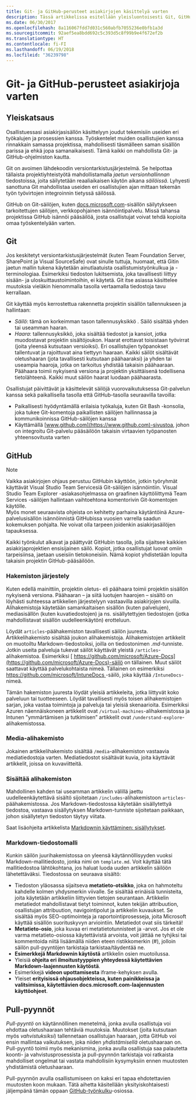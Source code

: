 ```yaml
---
title: Git- ja GitHub-perusteet asiakirjojen käsittelyä varten
description: Tässä artikkelissa esitellään yleisluontoisesti Git, GitHub-säilö, sen sisällön järjestämistapa ja docs.microsoft.com-sivustossa käytetyt nimeämiskäytännöt.
ms.date: 06/30/2017
ms.openlocfilehash: 8a116067fdd7d031c560abfb7055236e0bfb1a3d
ms.sourcegitcommit: 92aef5ea8bdd692c5c393d5c8f99b9e4f672ef2b
ms.translationtype: HT
ms.contentlocale: fi-FI
ms.lasthandoff: 06/19/2018
ms.locfileid: "36239798"
---
```

# <a name="git-and-github-essentials-for-docs"></a>Git- ja GitHub-perusteet asiakirjoja varten

## <a name="overview"></a>Yleiskatsaus

Osallistuessasi asiakirjasisällön käsittelyyn joudut tekemisiin useiden eri työkalujen ja prosessien kanssa. Työskentelet muiden osallistujien kanssa rinnakkain samassa projektissa, mahdollisesti täsmälleen saman sisällön parissa ja ehkä jopa samanaikaisesti. Tämä kaikki on mahdollista Git- ja GitHub-ohjelmiston kautta.

Git on avoimen lähdekoodin versiontarkistusjärjestelmä. Se helpottaa tällaista projektiyhteistyötä mahdollistamalla *jaetun versionhallinnan* tiedostoissa, joita säilytetään reaaliaikaisen käytön aikana *säilöissä*. Lyhyesti sanottuna Git mahdollistaa useiden eri osallistujien ajan mittaan tekemän työn työvirtojen integroinnin tietyssä säilössä.

GitHub on Git-säilöjen, kuten [docs.microsoft.com](https://docs.microsoft.com)-sisällön säilytykseen tarkoitettujen säilöjen, verkkopohjainen isännöintipalvelu. Missä tahansa projektissa GitHub isännöi pääsäilöä, josta osallistujat voivat tehdä kopioita omaa työskentelyään varten.

## <a name="git"></a>Git

Jos keskitetyt versiontarkistusjärjestelmät (kuten Team Foundation Server, SharePoint ja Visual SourceSafe) ovat sinulle tuttuja, huomaat, että Gitin jaetun mallin tukena käytetään ainutlaatuista osallistumistyönkulkua ja -terminologiaa. Esimerkiksi tiedoston lukitsemista, joka tavallisesti liittyy sisään- ja uloskuittaustoimintoihin, ei käytetä. Git itse asiassa käsittelee muutoksia vieläkin hienommalla tasolla vertaamalla tiedostoja tavu kerrallaan.

Git käyttää myös kerrostettua rakennetta projektin sisällön tallennukseen ja hallintaan:

- *Säilö*: tämä on korkeimman tason tallennusyksikkö *.* Säilö sisältää yhden tai useamman haaran.
- *Haara*: tallennusyksikkö, joka sisältää tiedostot ja kansiot, jotka muodostavat projektin sisältöjoukon. Haarat erottavat toisistaan työvirrat (joita yleensä kutsutaan versioiksi). Eri osallistujien työpanokset tallentuvat ja rajoittuvat aina tiettyyn haaraan. Kaikki säilöt sisältävät oletushaaran (jota tavallisesti kutsutaan päähaaraksi) ja yhden tai useampia haaroja, jotka on tarkoitus yhdistää takaisin päähaaraan. Päähaara toimii nykyisenä versiona ja projektin yksittäisenä todellisena tietolähteenä. Kaikki muut säilön haarat luodaan päähaarasta.

Osallistujat päivittävät ja käsittelevät säilöjä vuorovaikutuksessa Git-palvelun kanssa sekä paikallisella tasolla että GitHub-tasolla seuraavilla tavoilla:

- Paikallisesti hyödyntämällä erilaisia työkaluja, kuten Git Bash -konsolia, joka tukee Git-komentoja paikallisten säilöjen hallinnassa ja kommunikoinnissa GitHub-säilöjen kanssa
- Käyttämällä [www.github.com](https://www.github.com)-sivustoa, johon on integroitu Git-palvelu pääsäilöön takaisin virtaavien työpanosten yhteensovitusta varten

## <a name="github"></a>GitHub

> [!NOTE]
> Vaikka asiakirjojen ohjaus perustuu GitHubin käyttöön, jotkin työryhmät käyttävät Visual Studio Team Servicesiä Git-säilöjen isännöintiin. Visual Studio Team Explorer -asiakasohjelmassa on graafinen käyttöliittymä Team Services -säilöjen hallintaan vaihtoehtona komentorivin Git-komentojen käytölle.
> </br>
> Myös monet seuraavista ohjeista on kehitetty parhaina käytäntöinä Azure-palvelusisällön isännöinnistä GitHubissa vuosien varrella saadun kokemuksen pohjalta. Ne voivat olla tarpeen joidenkin asiakirjasäilöjen tapauksessa.

Kaikki työnkulut alkavat ja päättyvät GitHubin tasolla, jolla sijaitsee kaikkien asiakirjaprojektien ensisijainen säilö. Kopiot, jotka osallistujat luovat omiin tarpeisiinsa, jaetaan useisiin tietokoneisiin. Nämä kopiot yhdistetään lopulta takaisin projektin GitHub-pääsäilöön.

### <a name="directory-organization"></a>Hakemiston järjestely

Kuten edellä mainittiin, projektin oletus- eli päähaara toimii projektin sisällön nykyisenä versiona. Päähaaran – ja siitä luotujen haarojen – sisältö on löyhästi suhteessa artikkelien järjestelyyn vastaavilla asiakirjojen sivuilla. Alihakemistoja käytetään samankaltaisen sisällön (kuten palvelujen), mediasisällön (kuten kuvatiedostojen) ja ns. sisällytettyjen tiedostojen (jotka mahdollistavat sisällön uudelleenkäytön) erotteluun.

Löydät `articles`-päähakemiston tavallisesti säilön juuresta. Artikkelihakemisto sisältää joukon alihakemistoja. Alihakemistojen artikkelit on muotoiltu Markdown-tiedostoiksi, joilla on tiedostonimen *.md*-tunniste. Jotkin useita palveluja tukevat säilöt käyttävät yleistä `/articles`-alihakemistoa. Esimerkiksi [ https://github.com/microsoft/Azure-Docs](https://github.com/microsoft/Azure-Docs)-säilö on tällainen. Muut säilöt saattavat käyttää palvelukohtaista nimeä. Tällainen on esimerkiksi [ https://github.com/microsoft/IntuneDocs ](https://github.com/microsoft/IntuneDocs)-säilö, joka käyttää `/IntuneDocs`-nimeä.

Tämän hakemiston juuresta löydät yleisiä artikkeleita, jotka liittyvät koko palveluun tai tuotteeseen. Löydät tavallisesti myös toisen alihakemistojen sarjan, joka vastaa toimintoja ja palveluja tai yleisiä skenaarioita. Esimerkiksi Azuren näennäiskoneen artikkelit ovat `/virtual-machines`-alihakemistossa ja Intunen ”ymmärtämisen ja tutkimisen” artikkelit ovat `/understand-explore`-alihakemistossa.

### <a name="media-subdirectory"></a>Media-alihakemisto

Jokainen artikkelihakemisto sisältää `/media`-alihakemiston vastaavia mediatiedostoja varten. Mediatiedostot sisältävät kuvia, joita käyttävät artikkelit, joissa on kuvaviitteitä.

### <a name="includes-subdirectory"></a>Sisältää alihakemiston

Mahdollinen kahden tai useamman artikkelin välillä jaettu uudelleenkäytettävä sisältö sijoitetaan `/includes`-alihakemistoon `articles`-päähakemistossa. Jos Markdown-tiedostossa käytetään sisällytettyä tiedostoa, vastaava sisällytyksen Markdown-tunniste sijoitetaan paikkaan, johon sisällytetyn tiedoston täytyy viitata.

Saat lisäohjeita artikkelista [Markdownin käyttäminen: sisällytykset](how-to-write-use-markdown.md#includes).

### <a name="markdown-file-template"></a>Markdown-tiedostomalli

Kunkin säilön juurihakemistossa on yleensä käytännöllisyyden vuoksi Markdown-mallitiedosto, jonka nimi on `template.md`. Voit käyttää tätä mallitiedostoa lähtökohtana, jos haluat luoda uuden artikkelin säilöön lähetettäväksi. Tiedostossa on seuraava sisältö:

- Tiedoston yläosassa sijaitseva **metatieto-otsikko**, joka on hahmoteltu kahdelle kolmen yhdysmerkin viivalle. Se sisältää erinäisiä tunnisteita, joita käytetään artikkeliin liittyvien tietojen seurantaan. Artikkelin metatiedot mahdollistavat tietyt toiminnot, kuten tekijän attribuution, osallistujan attribuution, navigointipolut ja artikkelin kuvaukset. Se sisältää myös SEO-optimointeja ja raportointiprosesseja, joita Microsoft käyttää sisällön suorituskyvyn arviointiin. Metatiedot ovat siis tärkeitä!
- **Metatieto-osio**, joka kuvaa eri metatietotunnisteet ja -arvot. Jos et ole varma metatieto-osiossa käytettävistä arvoista, voit jättää ne tyhjiksi tai kommentoida niitä lisäämällä niiden eteen ristikkomerkin (#), jolloin säilön pull-pyyntöjen tarkistaja tarkistaa/täydentää ne.
- **Esimerkkejä Markdownin käytöstä** artikkelin osien muotoilussa.
- Yleisiä **ohjeita eri ilmoitustyyppien yhteydessä käytettävien Markdown-laajennusten käytöstä**.
- Esimerkkejä **videon upottamisesta** iframe-kehyksen avulla.
- Yleiset **erityisissä ohjausobjekteissa, kuten painikkeissa ja valitsimissa, käytettävien docs.microsoft.com-laajennusten käyttöohjeet**.

## <a name="pull-requests"></a>Pull-pyynnöt

*Pull-pyyntö* on käytännöllinen menetelmä, jonka avulla osallistuja voi ehdottaa oletushaaraan tehtäviä muutoksia. Muutokset (joita kutsutaan myös *vahvistuksiksi*) tallennetaan osallistujan haaraan, jotta GitHub voi ensin mallintaa vaikutuksen, joka niiden *yhdistämisellä* oletushaaraan on. Pull-pyyntö toimii myös mekanismina, jonka avulla osallistuja saa palautetta koonti- ja vahvistusprosessista ja pull-pyynnön tarkistaja voi ratkaista mahdolliset ongelmat tai vastata mahdollisiin kysymyksiin ennen muutosten yhdistämistä oletushaaraan.

Pull-pyynnön avulla osallistumiseen on kaksi eri tapaa ehdotettavien muutosten koon mukaan. Tätä aihetta käsitellään yksityiskohtaisesti jäljempänä tämän oppaan [GitHub-työnkulku](how-to-write-workflows-major.md)-osiossa.

<!---- Reference links for Docs landing pages, associated GitHub repositories, and related Forums matrix. ------------------>
<!---- PLEASE INSERT URLS IN ASCENDING SORT ORDER, AND REMOVE LOCALE SEGMENT FROM URLS (that is, en-us) FOR LOCALIZED FORUMS! -->
<!---- NOTE: these links are saved for future use in another/new article; no longer used above in this article --->
[Visual-Studio-Page]:(https://docs.microsoft.com/en-us/visualstudio/index)
[Visual-Studio-Repo-Internal]:(https://github.com/Microsoft/vsdocs)
[Visual-Studio-Repo-External]:(https://github.com/Microsoft/visualstudio-docs)
[Visual-Studio-SO]: (https://stackoverflow.com/search?q=Visual+Studio+2017)
[Dotnet-Page]: https://docs.microsoft.com/dotnet
[Dotnet-Core-Page]: https://docs.microsoft.com/dotnet/articles/welcome
[Dotnet-Core-Repo]: https://github.com/dotnet/docs
[EM-ATA-Land]: https://docs.microsoft.com/advanced-threat-analytics/
[EM-ATA-Repo]: https://github.com/Microsoft/ATADocs
[EM-AzureAD-Land]: https://docs.microsoft.com/active-directory/
[EM-AzureAD-Repo]: https://github.com/Azure/azure-content/tree/master/articles/active-directory/
[EM-AzureRMS-Land]: https://docs.microsoft.com/rights-management/
[EM-AzureRMS-Repo]: https://github.com/Microsoft/Azure-RMSDocs
[EM-Intune-Land]: https://docs.microsoft.com/intune/
[EM-Intune-Repo]: https://github.com/microsoft/intuneDocs
[EM-Land-Page]: https://docs.microsoft.com/enterprise-mobility/
[EM-Land-Repo]: https://github.com/Microsoft/EMDocs/
[EM-MFA-Land]: https://docs.microsoft.com/multi-factor-authentication/
[EM-MFA-Repo]: https://github.com/Azure/azure-content/tree/master/articles/multi-factor-authentication
[EM-MIM-Land]: https://docs.microsoft.com/microsoft-identity-manager/
[EM-MIM-Repo]: https://github.com/Microsoft/MIMDocs
[EM-RemoteApp-Land]: https://docs.microsoft.com/en-us/remoteapp/
[EM-RemoteApp-Repo]: https://github.com/Azure/azure-content/tree/master/articles/remoteapp
[Forum-MSDN-ATA]: https://social.technet.microsoft.com/Forums/en-US/home?forum=mata
[Forum-MSDN-AzureAD]: https://social.msdn.microsoft.com/Forums/en-US/home?forum=WindowsAzureAD
[Forum-MSDN-AzureRMS]: https://social.technet.microsoft.com/Forums/en-US/home?forum=rmsapps%2Crmscloud&filter=alltypes&sort=lastpostdesc
[Forum-MSDN-EM]: https://social.technet.microsoft.com/Forums/en-US/home?sort=relevancedesc&brandIgnore=True&searchTerm=Enterprise+Mobility
[Forum-MSDN-Intune]: https://social.technet.microsoft.com/Forums/en-us/home?category=microsoftintune
[Forum-MSDN-Main]: https://social.msdn.microsoft.com/Forums/home
[Forum-MSDN-MFA]: https://social.msdn.microsoft.com/Forums/en-US/home?forum=windowsazureactiveauthentication
[Forum-MSDN-MIM]: https://social.technet.microsoft.com/Forums/en-US/home?category=identitymanagement
[Forum-MSDN-RemoteApp]: https://social.technet.microsoft.com/Forums/en-US/home?filter=alltypes&brandIgnore=True&sort=relevancedesc&searchTerm=Azure+Remote+or+RemoteApp
[Forum-SO-AzureAD]: https://stackoverflow.com/questions/tagged/azure-active-directory
[Forum-SO-AzureRMS]: https://stackoverflow.com/questions/tagged/rights-management
[Forum-SO-Dotnet]: https://stackoverflow.com/questions/tagged/.net
[Forum-SO-Dotnet-Core]: https://stackoverflow.com/questions/tagged/.net-core
[Forum-SO-Main]: https://stackoverflow.com/tags
[Forum-SO-Intune]: https://stackoverflow.com/questions/tagged/intune
[Forum-SO-MFA]: https://stackoverflow.com/search?q=%5Bazure%5D+multi-factor
[Forum-SO-MIM]: https://stackoverflow.com/search?q=Microsoft+Identity+Manager
[Forum-SO-RemoteApp]: https://stackoverflow.com/questions/tagged/remoteapp
[Forum-TechNet-Main]: https://social.technet.microsoft.com/Forums/home
[Forum-Yammer-AzureRMS]: https://www.yammer.com/AskIPTeam
[Forum-Yammer-Main]: https://www.yammer.com/
